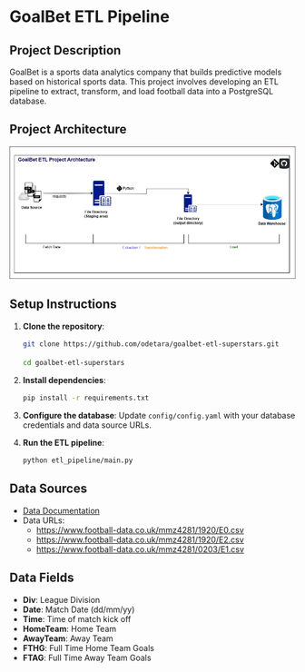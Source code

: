 # GoalBet ETL Pipeline

## Project Description

GoalBet is a sports data analytics company that builds predictive models based on historical sports data. This project involves developing an ETL pipeline to extract, transform, and load football data into a PostgreSQL database.

## Project Architecture

![GoalBet ETL Project Architecture](assets/goalbet_project.jpg)

## Setup Instructions

1. **Clone the repository**:
    ```sh
    git clone https://github.com/odetara/goalbet-etl-superstars.git

    cd goalbet-etl-superstars
    ```

2. **Install dependencies**:
    ```sh
    pip install -r requirements.txt
    ```

3. **Configure the database**: Update `config/config.yaml` with your database credentials and data source URLs.

4. **Run the ETL pipeline**:
    ```sh
    python etl_pipeline/main.py
    ```

## Data Sources

- [Data Documentation](https://www.football-data.co.uk/notes.txt)
- Data URLs:
  - https://www.football-data.co.uk/mmz4281/1920/E0.csv
  - https://www.football-data.co.uk/mmz4281/1920/E2.csv
  - https://www.football-data.co.uk/mmz4281/0203/E1.csv

## Data Fields

- **Div**: League Division
- **Date**: Match Date (dd/mm/yy)
- **Time**: Time of match kick off
- **HomeTeam**: Home Team
- **AwayTeam**: Away Team
- **FTHG**: Full Time Home Team Goals
- **FTAG**: Full Time Away Team Goals
